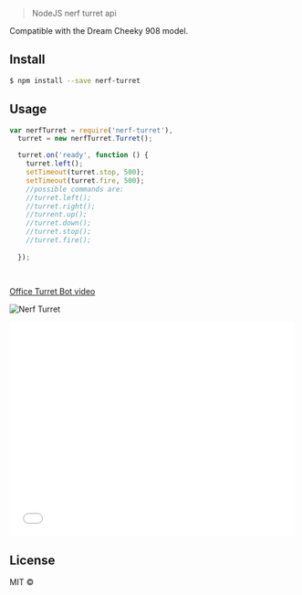 > NodeJS nerf turret api

Compatible with the Dream Cheeky 908 model.
## Install

```sh
$ npm install --save nerf-turret
```


## Usage

```js
var nerfTurret = require('nerf-turret'),
  turret = new nerfTurret.Turret();

  turret.on('ready', function () {
    turret.left();
    setTimeout(turret.stop, 500);
    setTimeout(turret.fire, 500);
    //possible commands are:
    //turret.left();
    //turret.right();
    //turrent.up();
    //turret.down();
    //turret.stop();
    //turret.fire();
    
  });
  
  
```

[Office Turret Bot video](https://vimeo.com/122693852)



![Nerf Turret](http://a.tgcdn.net/images/products/zoom/8a0f_usb_rocket_launcher.jpg)


<iframe src="//player.vimeo.com/video/122693852" width="500" height="375" frameborder="0" webkitallowfullscreen mozallowfullscreen allowfullscreen></iframe>


## License

MIT © []()


[npm-image]: https://badge.fury.io/js/nerf-turret.svg
[npm-url]: https://npmjs.org/package/nerf-turret
[travis-image]: https://travis-ci.org/rdepena/nerf-turret.svg?branch=master
[travis-url]: https://travis-ci.org/rdepena/nerf-turret
[daviddm-image]: https://david-dm.org/rdepena/nerf-turret.svg?theme=shields.io
[daviddm-url]: https://david-dm.org/rdepena/nerf-turret
